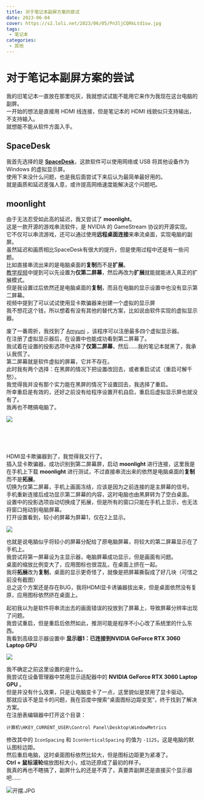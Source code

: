 ```yaml
---
title: 对于笔记本副屏方案的尝试
date: 2023-06-04
cover: https://s2.loli.net/2023/06/05/Pn3ljCQRkLtd1sw.jpg
tags:
 - 笔记本
categories:
 - 其他
---
```


# 对于笔记本副屏方案的尝试

我的旧笔记本一直放在那里吃灰，我就想试试能不能用它来作为我现在这台电脑的副屏。<br>
一开始的想法是直接用 HDMI 线连接，但是笔记本的 HDMI 线貌似只支持输出，不支持输入。<br>
就想能不能从软件方面入手。<br>

## SpaceDesk

我首先选择的是 **[SpaceDesk](https://www.spacedesk.net/)**，这款软件可以使用网络或 USB 将其他设备作为 Windows 的虚拟显示屏。<br>
使用下来没什么问题，也是我后面尝试下来后认为最简单最好用的。<br>
就是画质和延迟差强人意，或许提高网络速度能解决这个问题吧。

## moonlight

由于无法忍受如此高的延迟，我又尝试了 **moonlight**。<br>
这是一款开源的游戏串流软件，是 NVIDIA 的 GameStream 协议的开源实现。<br>
它不仅可以串流游戏，还可以通过使用**远程桌面连接**来串流桌面，实现电脑的副屏。<br>
虽然延迟和画质相比SpaceDesk有很大的提升，但是使用过程中还是有一些问题。<br>
比如直接串流出来的是电脑桌面的**复制**而不是**扩展**。<br>
[教学视频](https://www.bilibili.com/video/BV1nS4y1h7fa/)中提到可以先设置为**仅第二屏幕**，然后再改为**扩展**就能就能进入真正的扩展模式。<br>
但是我设置过后依然还是电脑桌面的**复制**，而且在电脑的显示设置中也没有显示第二屏幕。<br>
视频中提到了可以试试使用显卡欺骗器来创建一个虚拟的显示屏<br>
我不想花这个钱，所以想着有没有其他的替代方案，比如说由软件实现的虚拟显示器。

废了一番周折，我找到了 [Amyuni](https://www.amyuni.com/forum/viewtopic.php?t=3030) ，该程序可以注册最多四个虚拟显示器。<br>
在注册了虚拟显示器后，在设置中也能成功看到第二屏幕了。<br>
我试着在设置的投影选项中选择了**仅第二屏幕**，然后……我的笔记本就黑了，我承认我慌了。<br>
第二屏幕就是软件虚拟的屏幕，它并不存在。<br>
此时我有两个选择：在黑屏的情况下把设置改回去，或者重启试试（重启可解千愁）。<br>
我觉得我并没有那个实力能在黑屏的情况下设置回去，我选择了重启。<br>
所幸重启是有效的，还好之前没有给程序设置开机自启，重启后虚拟显示屏也就没有了。<br>
我再也不瞎搞电脑了。<br>

![](https://s2.loli.net/2023/06/05/tM9AinZU6Xm54se.png)

<br><br><br>


HDMI显卡欺骗器到了，我觉得我又行了。<br>
插入显卡欺骗器，成功识别到第二屏幕屏，启动 **moonlight** 进行连接，这里我是在手机上下载 **moonlight** 进行测试，不过直接串流出来的依然是电脑桌面的**复制**而不是**拓展**。<br>
切换为仅第二屏幕，手机上画面冻结，应该是因为之前连接的是主屏幕的信号。<br>
手机重新连接后成功显示第二屏幕的内容，这时电脑也由黑屏转为了空白桌面。<br>
设置中的投影选项自动切换成了拓展，但是所有的窗口只能在手机上显示，也无法将窗口拖动到电脑屏幕。<br>
打开设置看到，较小的屏幕为屏幕1，仅在2上显示。

![](https://s2.loli.net/2023/06/05/fa8Vvez1rxEAu6L.png)

也就是说电脑似乎将较小的屏幕分配给了原电脑屏幕，将较大的第二屏幕显示在了手机上。<br>
我尝试将第一屏幕设为主显示器，电脑屏幕成功显示，但是画面有问题。<br>
桌面的缩放比例变大了，应用图标也很混乱，在桌面上挤在一起。<br>
我将**拓展**改为**复制**，桌面的显示更奇怪了，就像是把屏幕撕裂成了好几块（可惜之前没有截图）<br>
总之这个方案还是存在BUG，我将HDMI显卡诱骗器拔出来，但是桌面依然没有复原，应用图标依然挤在桌面上。

起初我以为是软件将串流出去的画面错误的投放到了屏幕上，导致屏幕分辨率出现了问题。<br>
我尝试重启，但是重启后依然如此，推测可能是程序不小心改了系统里的什么东西。<br>
我看到高级显示器设置中 **显示器1：已连接到NVIDIA GeForce RTX 3060 Laptop GPU**

![](https://s2.loli.net/2023/06/06/moR13apIyFMzvlX.png)

我不确定之前这里设置的是什么。<br>
我尝试在设备管理器中禁用显示适配器中的 **NVIDIA GeForce RTX 3060 Laptop GPU** 。<br>
但是并没有什么效果，只是让电脑变卡了一点，这里貌似是禁用了显卡驱动。<br>
那就应该不是显卡的问题，我在百度中搜索“桌面图标边距变宽”，终于找到了解决方案。<br>
在注册表编辑器中打开这个目录：

```
计算机\HKEY_CURRENT_USER\Control Panel\Desktop\WindowMetrics
```

修改其中的 `IconSpacing` 和 `IconVerticalSpacing` 的值为 `-1125`，这是电脑的默认图标边距。<br>
然后重启电脑，这时桌面图标依然比较大，但是图标边距更为紧凑了。<br>
**Ctrl + 鼠标滚轮**缩放图标大小，成功还原成了最初的样子。<br>
我真的再也不瞎搞了，副屏什么的还是不弄了，真要弄副屏还是直接买个显示器吧……

![开摆.JPG](https://s2.loli.net/2022/08/17/qAEjbfPySG72VM3.jpg)